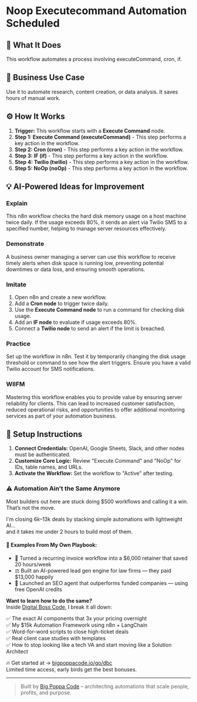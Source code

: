 # Noop Executecommand Automation Scheduled

## 🚀 What It Does
This workflow automates a process involving executeCommand, cron, if.

## 💼 Business Use Case
Use it to automate research, content creation, or data analysis. It saves hours of manual work.

## ⚙️ How It Works
1.  **Trigger:** This workflow starts with a **Execute Command** node.
2. **Step 1: Execute Command (executeCommand)** - This step performs a key action in the workflow.
3. **Step 2: Cron (cron)** - This step performs a key action in the workflow.
4. **Step 3: IF (if)** - This step performs a key action in the workflow.
5. **Step 4: Twilio (twilio)** - This step performs a key action in the workflow.
6. **Step 5: NoOp (noOp)** - This step performs a key action in the workflow.

## 💡 AI-Powered Ideas for Improvement
### Explain
This n8n workflow checks the hard disk memory usage on a host machine twice daily. If the usage exceeds 80%, it sends an alert via Twilio SMS to a specified number, helping to manage server resources effectively.

### Demonstrate
A business owner managing a server can use this workflow to receive timely alerts when disk space is running low, preventing potential downtimes or data loss, and ensuring smooth operations.

### Imitate
1. Open n8n and create a new workflow.
2. Add a **Cron node** to trigger twice daily.
3. Use the **Execute Command node** to run a command for checking disk usage.
4. Add an **IF node** to evaluate if usage exceeds 80%.
5. Connect a **Twilio node** to send an alert if the limit is breached.

### Practice
Set up the workflow in n8n. Test it by temporarily changing the disk usage threshold or command to see how the alert triggers. Ensure you have a valid Twilio account for SMS notifications.

### WIIFM
Mastering this workflow enables you to provide value by ensuring server reliability for clients. This can lead to increased customer satisfaction, reduced operational risks, and opportunities to offer additional monitoring services as part of your automation business.

## 🔧 Setup Instructions
1. **Connect Credentials:** OpenAI, Google Sheets, Slack, and other nodes must be authenticated.
2. **Customize Core Logic:** Review "Execute Command" and "NoOp" for IDs, table names, and URLs.
3. **Activate the Workflow:** Set the workflow to "Active" after testing.

### ⚠️ Automation Ain’t the Same Anymore

Most builders out here are stuck doing $500 workflows and calling it a win.  
That’s not the move.  

I'm closing $6k–$13k deals by stacking simple automations with lightweight AI...  
and it takes me under 2 hours to build most of them.

#### 🧠 Examples From My Own Playbook:
- 🔁 Turned a recurring invoice workflow into a $6,000 retainer that saved 20 hours/week  
- ⚖️ Built an AI-powered lead gen engine for law firms — they paid $13,000 happily  
- 🚀 Launched an SEO agent that outperforms funded companies — using free OpenAI credits  

**Want to learn how to do the same?**  
Inside [Digital Boss Code](https://bigpoppacode.io/go/dbc), I break it all down:

✅ The exact AI components that 3x your pricing overnight  
✅ My $15k Automation Framework using n8n + LangChain  
✅ Word-for-word scripts to close high-ticket deals  
✅ Real client case studies with templates  
✅ How to stop looking like a tech VA and start moving like a Solution Architect  

🔥 Get started at → [bigpoppacode.io/go/dbc](https://bigpoppacode.io/go/dbc)  
Limited time access, early birds get the best bonuses.

---
> Built by [Big Poppa Code](https://bigpoppacode.io) – architecting automations that scale people, profits, and purpose.
